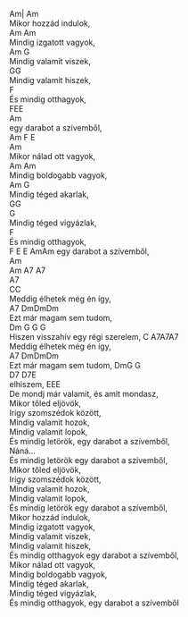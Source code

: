 Am|         Am   
    Mikor hozzád indulok,   
Am           Am   
    Mindig izgatott vagyok,   
Am           G   
    Mindig valamit viszek,   
GG   
Mindig valamit hiszek,    
         F   
    És mindig otthagyok,   
FEE    
Am   
    egy darabot a szívemből,   
Am F E    
               Am   
    Mikor nálad ott vagyok,   
Am           Am   
    Mindig boldogabb vagyok,   
Am           G   
    Mindig téged akarlak,   
GG    
G   
    Mindig téged vigyázlak,   
         F   
    És mindig otthagyok,   
F E E AmAm egy darabot a szívemből,    
Am    
Am A7 A7    
A7    
CC    
Meddig élhetek még én így,   
A7 DmDmDm    
    Ezt már magam sem tudom,   
Dm          G            G             G   
Hiszen visszahív egy régi szerelem, C A7A7A7    
Meddig élhetek még én így,   
A7 DmDmDm    
Ezt már magam sem tudom, DmG G    
D7 D7E    
elhiszem, EEE    
De mondj már valamit, és amit mondasz,   
Mikor tőled eljövök,   
Irigy szomszédok között,   
Mindig valamit hozok,   
Mindig valamit lopok,   
És mindig letörök, egy darabot a szívemből,   
Náná...   
És mindig letörök egy darabot a szívemből,   
Mikor tőled eljövök,   
Irigy szomszédok között,   
Mindig valamit hozok,   
Mindig valamit lopok,   
És mindig letörök egy darabot a szívemből,   
Mikor hozzád indulok,   
Mindig izgatott vagyok,   
Mindig valamit viszek,   
Mindig valamit hiszek,   
És mindig otthagyok egy darabot a szívemből,   
Mikor nálad ott vagyok,   
Mindig boldogabb vagyok,   
Mindig téged akarlak,   
Mindig téged vigyázlak,   
És mindig otthagyok, egy darabot a szívemből   
   
